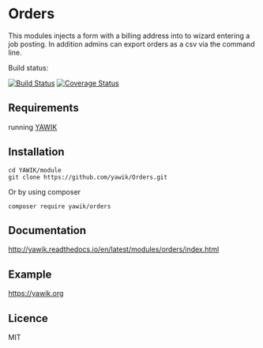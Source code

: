 Orders
======

This modules injects a form with a billing address into to wizard entering a job posting. In addition admins can export orders as a csv via the 
command line.

Build status:

[![Build Status](https://api.travis-ci.org/yawik/Orders.svg)](https://travis-ci.org/yawik/Orders)
[![Coverage Status](https://coveralls.io/repos/github/yawik/Orders/badge.svg?branch=develop)](https://coveralls.io/github/yawik/Orders?branch=develop)

Requirements
------------

running [YAWIK](https://github.com/cross-solution/YAWIK)


Installation
------------

```
cd YAWIK/module
git clone https://github.com/yawik/Orders.git
```

Or by using composer

```
composer require yawik/orders
```

Documentation
-------------

http://yawik.readthedocs.io/en/latest/modules/orders/index.html


Example
-------

https://yawik.org


Licence
-------

MIT